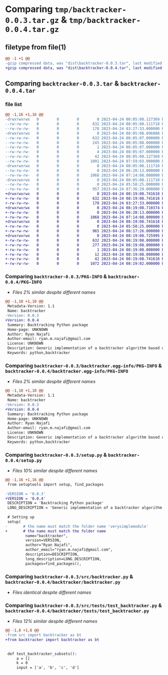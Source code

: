 # Comparing `tmp/backtracker-0.0.3.tar.gz` & `tmp/backtracker-0.0.4.tar.gz`

## filetype from file(1)

```diff
@@ -1 +1 @@
-gzip compressed data, was "dist\backtracker-0.0.3.tar", last modified: Mon Apr 24 08:05:08 2023, max compression
+gzip compressed data, was "dist\backtracker-0.0.4.tar", last modified: Mon Apr 24 08:19:08 2023, max compression
```

## Comparing `backtracker-0.0.3.tar` & `backtracker-0.0.4.tar`

### file list

```diff
@@ -1,16 +1,16 @@
-drwxrwxrwx   0        0        0        0 2023-04-24 08:05:08.127369 backtracker-0.0.3/
--rw-rw-rw-   0        0        0      632 2023-04-24 08:05:08.111710 backtracker-0.0.3/PKG-INFO
--rw-rw-rw-   0        0        0      178 2023-04-24 03:27:33.000000 backtracker-0.0.3/README.md
-drwxrwxrwx   0        0        0        0 2023-04-24 08:05:08.096088 backtracker-0.0.3/backtracker.egg-info/
--rw-rw-rw-   0        0        0      632 2023-04-24 08:05:07.000000 backtracker-0.0.3/backtracker.egg-info/PKG-INFO
--rw-rw-rw-   0        0        0      245 2023-04-24 08:05:08.000000 backtracker-0.0.3/backtracker.egg-info/SOURCES.txt
--rw-rw-rw-   0        0        0        1 2023-04-24 08:05:07.000000 backtracker-0.0.3/backtracker.egg-info/dependency_links.txt
--rw-rw-rw-   0        0        0        4 2023-04-24 08:05:07.000000 backtracker-0.0.3/backtracker.egg-info/top_level.txt
--rw-rw-rw-   0        0        0       42 2023-04-24 08:05:08.127369 backtracker-0.0.3/setup.cfg
--rw-rw-rw-   0        0        0     1091 2023-04-24 07:59:03.000000 backtracker-0.0.3/setup.py
-drwxrwxrwx   0        0        0        0 2023-04-24 08:05:08.111710 backtracker-0.0.3/src/
--rw-rw-rw-   0        0        0        0 2023-04-24 06:20:13.000000 backtracker-0.0.3/src/__init__.py
--rw-rw-rw-   0        0        0     1068 2023-04-24 07:14:08.000000 backtracker-0.0.3/src/backtracker.py
-drwxrwxrwx   0        0        0        0 2023-04-24 08:05:08.111710 backtracker-0.0.3/src/tests/
--rw-rw-rw-   0        0        0        0 2023-04-24 05:58:25.000000 backtracker-0.0.3/src/tests/__init__.py
--rw-rw-rw-   0        0        0      957 2023-04-24 07:36:29.000000 backtracker-0.0.3/src/tests/test_backtracker.py
+drwxrwxrwx   0        0        0        0 2023-04-24 08:19:08.741618 backtracker-0.0.4/
+-rw-rw-rw-   0        0        0      632 2023-04-24 08:19:08.741618 backtracker-0.0.4/PKG-INFO
+-rw-rw-rw-   0        0        0      178 2023-04-24 03:27:33.000000 backtracker-0.0.4/README.md
+drwxrwxrwx   0        0        0        0 2023-04-24 08:19:08.710374 backtracker-0.0.4/backtracker/
+-rw-rw-rw-   0        0        0        0 2023-04-24 06:20:13.000000 backtracker-0.0.4/backtracker/__init__.py
+-rw-rw-rw-   0        0        0     1068 2023-04-24 07:14:08.000000 backtracker-0.0.4/backtracker/backtracker.py
+drwxrwxrwx   0        0        0        0 2023-04-24 08:19:08.741618 backtracker-0.0.4/backtracker/tests/
+-rw-rw-rw-   0        0        0        0 2023-04-24 05:58:25.000000 backtracker-0.0.4/backtracker/tests/__init__.py
+-rw-rw-rw-   0        0        0      965 2023-04-24 08:17:26.000000 backtracker-0.0.4/backtracker/tests/test_backtracker.py
+drwxrwxrwx   0        0        0        0 2023-04-24 08:19:08.725995 backtracker-0.0.4/backtracker.egg-info/
+-rw-rw-rw-   0        0        0      632 2023-04-24 08:19:08.000000 backtracker-0.0.4/backtracker.egg-info/PKG-INFO
+-rw-rw-rw-   0        0        0      277 2023-04-24 08:19:08.000000 backtracker-0.0.4/backtracker.egg-info/SOURCES.txt
+-rw-rw-rw-   0        0        0        1 2023-04-24 08:19:08.000000 backtracker-0.0.4/backtracker.egg-info/dependency_links.txt
+-rw-rw-rw-   0        0        0       12 2023-04-24 08:19:08.000000 backtracker-0.0.4/backtracker.egg-info/top_level.txt
+-rw-rw-rw-   0        0        0       42 2023-04-24 08:19:08.741618 backtracker-0.0.4/setup.cfg
+-rw-rw-rw-   0        0        0     1072 2023-04-24 08:19:02.000000 backtracker-0.0.4/setup.py
```

### Comparing `backtracker-0.0.3/PKG-INFO` & `backtracker-0.0.4/PKG-INFO`

 * *Files 2% similar despite different names*

```diff
@@ -1,10 +1,10 @@
 Metadata-Version: 1.1
 Name: backtracker
-Version: 0.0.3
+Version: 0.0.4
 Summary: Backtracking Python package
 Home-page: UNKNOWN
 Author: Ryan Najafi
 Author-email: ryan.m.najafi@gmail.com
 License: UNKNOWN
 Description: Generic implementation of a backtracker algorithm based on Steven Skiena in python.
 Keywords: python,backtracker
```

### Comparing `backtracker-0.0.3/backtracker.egg-info/PKG-INFO` & `backtracker-0.0.4/backtracker.egg-info/PKG-INFO`

 * *Files 2% similar despite different names*

```diff
@@ -1,10 +1,10 @@
 Metadata-Version: 1.1
 Name: backtracker
-Version: 0.0.3
+Version: 0.0.4
 Summary: Backtracking Python package
 Home-page: UNKNOWN
 Author: Ryan Najafi
 Author-email: ryan.m.najafi@gmail.com
 License: UNKNOWN
 Description: Generic implementation of a backtracker algorithm based on Steven Skiena in python.
 Keywords: python,backtracker
```

### Comparing `backtracker-0.0.3/setup.py` & `backtracker-0.0.4/setup.py`

 * *Files 10% similar despite different names*

```diff
@@ -1,16 +1,16 @@
 from setuptools import setup, find_packages
 
-VERSION = '0.0.3' 
+VERSION = '0.0.4' 
 DESCRIPTION = 'Backtracking Python package'
 LONG_DESCRIPTION = 'Generic implementation of a backtracker algorithm based on Steven Skiena in python.'
 
 # Setting up
 setup(
-       # the name must match the folder name 'verysimplemodule'
+       # the name must match the folder name
         name="backtracker", 
         version=VERSION,
         author="Ryan Najafi",
         author_email="ryan.m.najafi@gmail.com",
         description=DESCRIPTION,
         long_description=LONG_DESCRIPTION,
         packages=find_packages(),
```

### Comparing `backtracker-0.0.3/src/backtracker.py` & `backtracker-0.0.4/backtracker/backtracker.py`

 * *Files identical despite different names*

### Comparing `backtracker-0.0.3/src/tests/test_backtracker.py` & `backtracker-0.0.4/backtracker/tests/test_backtracker.py`

 * *Files 12% similar despite different names*

```diff
@@ -1,8 +1,8 @@
-from src import backtracker as bt
+from backtracker import backtracker as bt
 
 
 def test_backtracker_subsets():
     a = []
     k = 0
     input = ['a', 'b', 'c', 'd']
```

